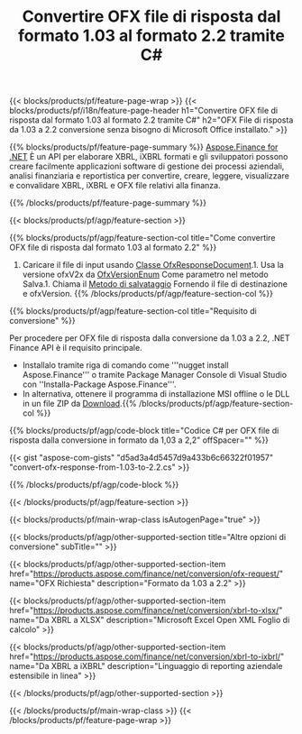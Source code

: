 ﻿---
title: Convertire OFX file di risposta dal formato 1.03 al formato 2.2 tramite C#
description: Codice di esempio per OFX file di richiesta da 1.03 a 2.2 C# conversione. Utilizza il codice di esempio API per la conversione di richiesta in batch OFX all'interno di applicazioni basate su .NET. 
url: /it/net/conversion/ofx-response/
family: finance
platformtag: net
feature: conversion
informat: OFX Response 1.03
outformat: OFX Response 2.2
otherformats: OFX Response
---
{{< blocks/products/pf/feature-page-wrap >}}
{{< blocks/products/pf/i18n/feature-page-header h1="Convertire OFX file di risposta dal formato 1.03 al formato 2.2 tramite C#" h2="OFX File di risposta da 1.03 a 2.2 conversione senza bisogno di Microsoft Office installato." >}}

{{% blocks/products/pf/feature-page-summary %}}
[Aspose.Finance for .NET](https://products.aspose.com/finance/net/) È un API per elaborare XBRL, iXBRL formati e gli sviluppatori possono creare facilmente applicazioni software di gestione dei processi aziendali, analisi finanziaria e reportistica per convertire, creare, leggere, visualizzare e convalidare XBRL, iXBRL e OFX file relativi alla finanza. 

{{% /blocks/products/pf/feature-page-summary %}}

{{< blocks/products/pf/agp/feature-section >}}

{{% blocks/products/pf/agp/feature-section-col title="Come convertire OFX file di risposta dal formato 1.03 al formato 2.2" %}}
1. Caricare il file di input usando [Classe OfxResponseDocument](https://apireference.aspose.com/finance/net/aspose.finance.ofx/ofxresponsedocument).1. Usa la versione ofxV2x da [OfxVersionEnum](https://apireference.aspose.com/finance/net/aspose.finance.ofx/ofxversionenum) Come parametro nel metodo Salva.1. Chiama il [Metodo di salvataggio](https://apireference.aspose.com/finance/net/aspose.finance.ofx/ofxresponsedocument/methods/save) Fornendo il file di destinazione e ofxVersion.
{{% /blocks/products/pf/agp/feature-section-col %}}

{{% blocks/products/pf/agp/feature-section-col title="Requisito di conversione" %}}

Per procedere per OFX file di risposta dalla conversione da 1.03 a 2.2, .NET Finance API è il requisito principale.
- Installalo tramite riga di comando come '''nugget install Aspose.Finance''' o tramite Package Manager Console di Visual Studio con ''Installa-Package Aspose.Finance'''.
- In alternativa, ottenere il programma di installazione MSI offline o le DLL in un file ZIP da [Download](https://downloads.aspose.com/finance/net).{{% /blocks/products/pf/agp/feature-section-col %}}

{{% blocks/products/pf/agp/code-block title="Codice C# per OFX file di risposta dalla conversione in formato da 1,03 a 2,2" offSpacer="" %}}

{{< gist "aspose-com-gists" "d5ad3a4d5457d9a433b6c66322f01957" "convert-ofx-response-from-1.03-to-2.2.cs" >}}

{{% /blocks/products/pf/agp/code-block %}}

{{< /blocks/products/pf/agp/feature-section >}}

{{< blocks/products/pf/main-wrap-class isAutogenPage="true" >}}

{{< blocks/products/pf/agp/other-supported-section title="Altre opzioni di conversione" subTitle="" >}}

{{< blocks/products/pf/agp/other-supported-section-item href="https://products.aspose.com/finance/net/conversion/ofx-request/" name="OFX Richiesta" description="Formato da 1.03 a 2.2" >}}

{{< blocks/products/pf/agp/other-supported-section-item href="https://products.aspose.com/finance/net/conversion/xbrl-to-xlsx/" name="Da XBRL a XLSX" description="Microsoft Excel Open XML Foglio di calcolo" >}}

{{< blocks/products/pf/agp/other-supported-section-item href="https://products.aspose.com/finance/net/conversion/xbrl-to-ixbrl/" name="Da XBRL a iXBRL" description="Linguaggio di reporting aziendale estensibile in linea" >}}

{{< /blocks/products/pf/agp/other-supported-section >}}

{{< /blocks/products/pf/main-wrap-class >}}
{{< /blocks/products/pf/feature-page-wrap >}}